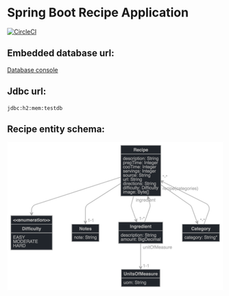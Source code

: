 # Spring Boot Recipe Application

[![CircleCI](https://circleci.com/gh/olegbezk/spring5-recipe-app.svg?style=svg)](https://circleci.com/gh/olegbezk/spring5-recipe-app)

## Embedded database url:

[Database console](http://localhost:8080/h2-console)

## Jdbc url:
```
jdbc:h2:mem:testdb
```

## Recipe entity schema:

![Recipe Schema](wiki/recipe-schema.png)